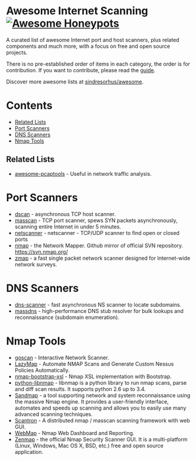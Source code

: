 # Awesome Internet Scanning [![Awesome Honeypots](https://cdn.rawgit.com/sindresorhus/awesome/d7305f38d29fed78fa85652e3a63e154dd8e8829/media/badge.svg)](https://github.com/sindresorhus/awesome)

A curated list of awesome Internet port and host scanners, plus related components and much more, with a focus on free and open source projects.

There is no pre-established order of items in each category, the order is for contribution. If you want to contribute, please read the [guide](CONTRIBUTING.md).

Discover more awesome lists at [sindresorhus/awesome](https://github.com/sindresorhus/awesome).

# Contents

- [Related Lists](#related-lists)
- [Port Scanners](#port-scanners)
- [DNS Scanners](#dns-scanners)
- [Nmap Tools](#nmap-tools)

## Related Lists

- [awesome-pcaptools](https://github.com/caesar0301/awesome-pcaptools) - Useful in network traffic analysis.

# Port Scanners 

- [dscan](https://github.com/dugsong/dscan) - asynchronous TCP host scanner.
- [masscan](https://github.com/robertdavidgraham/masscan) - TCP port scanner, spews SYN packets asynchronously, scanning entire Internet in under 5 minutes.
- [netscanner](https://github.com/R4yGM/netscanner) - netscanner - TCP/UDP scanner to find open or closed ports
- [nmap](https://github.com/nmap/nmap) - the Network Mapper. Github mirror of official SVN repository. https://svn.nmap.org/
- [zmap](https://github.com/zmap/zmap) - a fast single packet network scanner designed for Internet-wide network surveys. 

# DNS Scanners 

- [dns-scanner](https://github.com/avin/dns-scanner) - fast asynchronous NS scanner to locate subdomains.
- [massdns](https://github.com/blechschmidt/massdns) - high-performance DNS stub resolver for bulk lookups and reconnaissance (subdomain enumeration).

# Nmap Tools

- [goscan](https://github.com/marco-lancini/goscan) - Interactive Network Scanner.
- [LazyMap](https://github.com/commonexploits/port-scan-automation) - Automate NMAP Scans and Generate Custom Nessus Policies Automatically.
- [nmap-bootstrap-xsl](https://github.com/honze-net/nmap-bootstrap-xsl) - Nmap XSL implementation with Bootstrap.
- [python-libnmap](https://github.com/savon-noir/python-libnmap) - libnmap is a python library to run nmap scans, parse and diff scan results. It supports python 2.6 up to 3.4. 
- [Sandmap](https://github.com/trimstray/sandmap) - a tool supporting network and system reconnaissance using the massive Nmap engine. It provides a user-friendly interface, automates and speeds up scanning and allows you to easily use many advanced scanning techniques.
- [Scantron](https://github.com/rackerlabs/scantron) - A distributed nmap / masscan scanning framework with web GUI.
- [WebMap](https://github.com/Rev3rseSecurity/WebMap) - Nmap Web Dashboard and Reporting.
- [Zenmap](https://nmap.org/zenmap/) - the official Nmap Security Scanner GUI. It is a multi-platform (Linux, Windows, Mac OS X, BSD, etc.) free and open source application.
